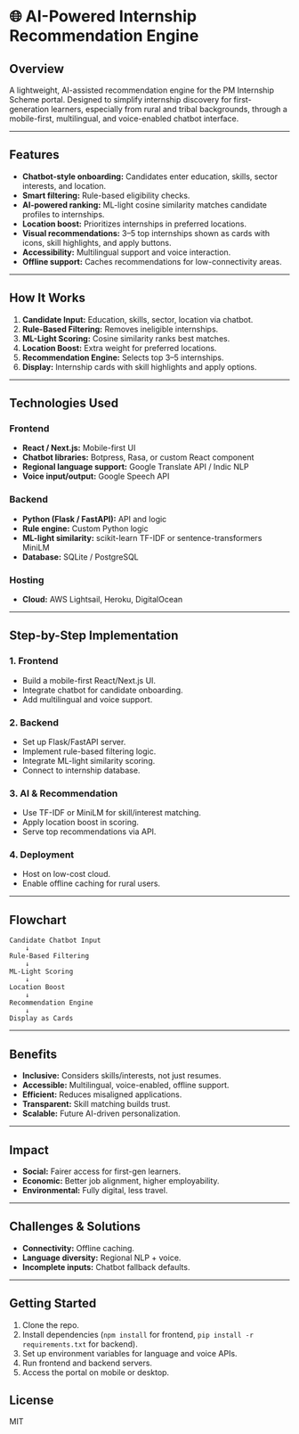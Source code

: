 # 🌐 AI-Powered Internship Recommendation Engine

## Overview

A lightweight, AI-assisted recommendation engine for the PM Internship Scheme portal. Designed to simplify internship discovery for first-generation learners, especially from rural and tribal backgrounds, through a mobile-first, multilingual, and voice-enabled chatbot interface.

---

## Features

- **Chatbot-style onboarding:** Candidates enter education, skills, sector interests, and location.
- **Smart filtering:** Rule-based eligibility checks.
- **AI-powered ranking:** ML-light cosine similarity matches candidate profiles to internships.
- **Location boost:** Prioritizes internships in preferred locations.
- **Visual recommendations:** 3–5 top internships shown as cards with icons, skill highlights, and apply buttons.
- **Accessibility:** Multilingual support and voice interaction.
- **Offline support:** Caches recommendations for low-connectivity areas.

---

## How It Works

1. **Candidate Input:** Education, skills, sector, location via chatbot.
2. **Rule-Based Filtering:** Removes ineligible internships.
3. **ML-Light Scoring:** Cosine similarity ranks best matches.
4. **Location Boost:** Extra weight for preferred locations.
5. **Recommendation Engine:** Selects top 3–5 internships.
6. **Display:** Internship cards with skill highlights and apply options.

---

## Technologies Used

### Frontend
- **React / Next.js:** Mobile-first UI
- **Chatbot libraries:** Botpress, Rasa, or custom React component
- **Regional language support:** Google Translate API / Indic NLP
- **Voice input/output:** Google Speech API

### Backend
- **Python (Flask / FastAPI):** API and logic
- **Rule engine:** Custom Python logic
- **ML-light similarity:** scikit-learn TF-IDF or sentence-transformers MiniLM
- **Database:** SQLite / PostgreSQL

### Hosting
- **Cloud:** AWS Lightsail, Heroku, DigitalOcean

---

## Step-by-Step Implementation

### 1. Frontend
- Build a mobile-first React/Next.js UI.
- Integrate chatbot for candidate onboarding.
- Add multilingual and voice support.

### 2. Backend
- Set up Flask/FastAPI server.
- Implement rule-based filtering logic.
- Integrate ML-light similarity scoring.
- Connect to internship database.

### 3. AI & Recommendation
- Use TF-IDF or MiniLM for skill/interest matching.
- Apply location boost in scoring.
- Serve top recommendations via API.

### 4. Deployment
- Host on low-cost cloud.
- Enable offline caching for rural users.

---

## Flowchart

```
Candidate Chatbot Input
    ↓
Rule-Based Filtering
    ↓
ML-Light Scoring
    ↓
Location Boost
    ↓
Recommendation Engine
    ↓
Display as Cards
```

---

## Benefits

- **Inclusive:** Considers skills/interests, not just resumes.
- **Accessible:** Multilingual, voice-enabled, offline support.
- **Efficient:** Reduces misaligned applications.
- **Transparent:** Skill matching builds trust.
- **Scalable:** Future AI-driven personalization.

---

## Impact

- **Social:** Fairer access for first-gen learners.
- **Economic:** Better job alignment, higher employability.
- **Environmental:** Fully digital, less travel.

---

## Challenges & Solutions

- **Connectivity:** Offline caching.
- **Language diversity:** Regional NLP + voice.
- **Incomplete inputs:** Chatbot fallback defaults.

---

## Getting Started

1. Clone the repo.
2. Install dependencies (`npm install` for frontend, `pip install -r requirements.txt` for backend).
3. Set up environment variables for language and voice APIs.
4. Run frontend and backend servers.
5. Access the portal on mobile or desktop.



## License

MIT
